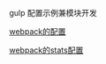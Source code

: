 gulp 配置示例兼模块开发


[webpack的配置](http://webpack.github.io/docs/configuration.html)


[webpack的stats配置](https://github.com/webpack/docs/wiki/node.js-api)
